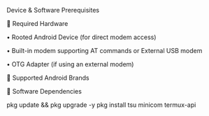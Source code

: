 Device & Software Prerequisites

🔹 Required Hardware

• Rooted Android Device (for direct modem access)

• Built-in modem supporting AT commands or External USB modem

• OTG Adapter (if using an external modem)

🔹 Supported Android Brands

🔹 Software Dependencies

pkg update && pkg upgrade -y pkg install tsu minicom termux-api 
